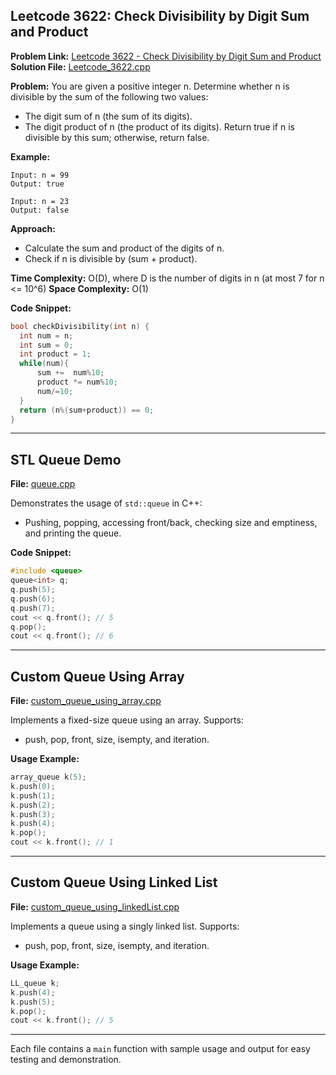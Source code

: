 ## Leetcode 3622: Check Divisibility by Digit Sum and Product

**Problem Link:** [Leetcode 3622 - Check Divisibility by Digit Sum and Product](https://leetcode.com/problems/check-divisibility-by-digit-sum-and-product/)
**Solution File:** [Leetcode_3622.cpp](./Leetcode_3622.cpp)

**Problem:**
You are given a positive integer n. Determine whether n is divisible by the sum of the following two values:

- The digit sum of n (the sum of its digits).
- The digit product of n (the product of its digits).
  Return true if n is divisible by this sum; otherwise, return false.

**Example:**

```
Input: n = 99
Output: true

Input: n = 23
Output: false
```

**Approach:**

- Calculate the sum and product of the digits of n.
- Check if n is divisible by (sum + product).

**Time Complexity:** O(D), where D is the number of digits in n (at most 7 for n <= 10^6)
**Space Complexity:** O(1)

**Code Snippet:**

```cpp
bool checkDivisibility(int n) {
  int num = n;
  int sum = 0;
  int product = 1;
  while(num){
      sum +=  num%10;
      product *= num%10;
      num/=10;
  }
  return (n%(sum+product)) == 0;
}
```

---

## STL Queue Demo

**File:** [queue.cpp](./queue.cpp)

Demonstrates the usage of `std::queue` in C++:

- Pushing, popping, accessing front/back, checking size and emptiness, and printing the queue.

**Code Snippet:**

```cpp
#include <queue>
queue<int> q;
q.push(5);
q.push(6);
q.push(7);
cout << q.front(); // 5
q.pop();
cout << q.front(); // 6
```

---

## Custom Queue Using Array

**File:** [custom_queue_using_array.cpp](./custom_queue_using_array.cpp)

Implements a fixed-size queue using an array. Supports:

- push, pop, front, size, isempty, and iteration.

**Usage Example:**

```cpp
array_queue k(5);
k.push(0);
k.push(1);
k.push(2);
k.push(3);
k.push(4);
k.pop();
cout << k.front(); // 1
```

---

## Custom Queue Using Linked List

**File:** [custom_queue_using_linkedList.cpp](./custom_queue_using_linkedList.cpp)

Implements a queue using a singly linked list. Supports:

- push, pop, front, size, isempty, and iteration.

**Usage Example:**

```cpp
LL_queue k;
k.push(4);
k.push(5);
k.pop();
cout << k.front(); // 5
```

---

Each file contains a `main` function with sample usage and output for easy testing and demonstration.
